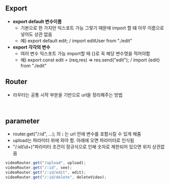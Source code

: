## Export

- <b>export default 변수이름</b>
  - 기본으로 한 가지만 익스포트 가능 그렇기 때문에 import 할 떄 아무 이름으로 넣어도 상관 없음
  - 예) export default edit; / import editUser from "./edit"
- <b>export 각각의 변수</b>
  - 여러 변수 익스포트 가능 import할 때 {}로 꼭 해당 변수명을 적어야함
  - 예) export const edit = (req,res) => res.send("edit"); / import {edit} from "./edit"
    <br />

## Router

- 라우터는 공통 시작 부분을 기반으로 url을 정리해주는 방법

<br />

## parameter

- router.get("/:id", ...); 의 <b>:</b> 는 url 안에 변수를 포함시킬 수 있게 해줌
- upload는 파라미터 위에 와야 함. 아래에 오면 파라미터로 인식됨
- "/:id(\\d+)"파라미터 조건이 정규식으로 인해 숫자로 제한되어 있으면 위치 상관없음

```javascript
videoRouter.get("/upload", upload);
videoRouter.get("/:id", see);
videoRouter.get("/:id/edit", edit);
videoRouter.get("/:id/delete", deleteVideo);
```
